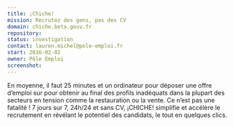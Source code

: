 ```yaml
---
title: ¡Chiche!
mission: Recrutez des gens, pas des CV
domain: chiche.beta.gouv.fr
repository: 
status: investigation
contact: lauren.michel@pole-emploi.fr
start: 2016-02-02
owner: Pôle Emploi
screenshot:
---
```


En moyenne, il faut 25 minutes et un ordinateur pour déposer une offre d’emploi sur  pour obtenir au final des profils inadéquats dans la plupart des secteurs en tension comme la restauration ou la vente. Ce n’est pas une fatalité ! 7 jours sur 7, 24h/24 et sans CV, ¡CHICHE! simplifie et accélère le recrutement en révélant le potentiel des candidats, le tout en quelques clics.